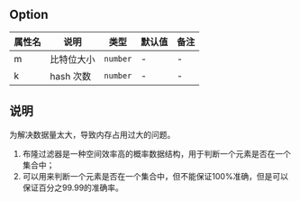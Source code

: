 
## Option

| 属性名 | 说明 | 类型 | 默认值 | 备注 |
| --- | --- | --- | --- | --- |
| m | 比特位大小 | `number` | - | - |
| k | hash 次数 | `number` | - | - |

## 说明

为解决数据量太大，导致内存占用过大的问题。

1. 布隆过滤器是一种空间效率高的概率数据结构，用于判断一个元素是否在一个集合中；
2. 可以用来判断一个元素是否在一个集合中，但不能保证100%准确，但是可以保证百分之99.99的准确率。
